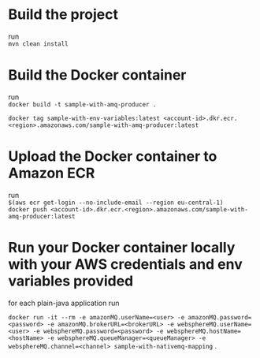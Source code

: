 # Build the project
run  
`mvn clean install`  


# Build the Docker container
run  
`docker build -t sample-with-amq-producer .`  

`docker tag sample-with-env-variables:latest <account-id>.dkr.ecr.<region>.amazonaws.com/sample-with-amq-producer:latest`  


# Upload the Docker container to Amazon ECR 
run  
`$(aws ecr get-login --no-include-email --region eu-central-1)`  
`docker push <account-id>.dkr.ecr.<region>.amazonaws.com/sample-with-amq-producer:latest`  

# Run your Docker container locally with your AWS credentials and env variables provided
for each plain-java application run  

`docker run -it --rm -e amazonMQ.userName=<user> -e amazonMQ.password=<password> -e amazonMQ.brokerURL=<brokerURL> -e websphereMQ.userName=<user> -e websphereMQ.password=<password> -e websphereMQ.hostName=<hostName> -e websphereMQ.queueManager=<queueManager> -e websphereMQ.channel=<channel> sample-with-nativemq-mapping` .